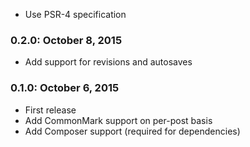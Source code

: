 - Use PSR-4 specification

### 0.2.0: October 8, 2015
- Add support for revisions and autosaves

### 0.1.0: October 6, 2015
- First release
- Add CommonMark support on per-post basis
- Add Composer support (required for dependencies)
